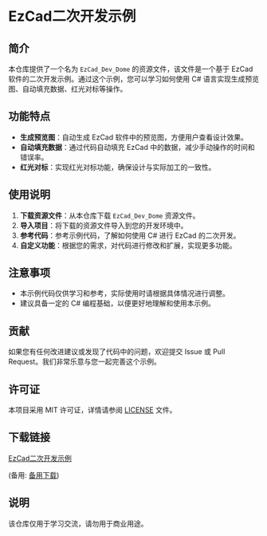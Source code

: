 # EzCad二次开发示例

## 简介

本仓库提供了一个名为 `EzCad_Dev_Dome` 的资源文件，该文件是一个基于 EzCad 软件的二次开发示例。通过这个示例，您可以学习如何使用 C# 语言实现生成预览图、自动填充数据、红光对标等操作。

## 功能特点

- **生成预览图**：自动生成 EzCad 软件中的预览图，方便用户查看设计效果。
- **自动填充数据**：通过代码自动填充 EzCad 中的数据，减少手动操作的时间和错误率。
- **红光对标**：实现红光对标功能，确保设计与实际加工的一致性。

## 使用说明

1. **下载资源文件**：从本仓库下载 `EzCad_Dev_Dome` 资源文件。
2. **导入项目**：将下载的资源文件导入到您的开发环境中。
3. **参考代码**：参考示例代码，了解如何使用 C# 进行 EzCad 的二次开发。
4. **自定义功能**：根据您的需求，对代码进行修改和扩展，实现更多功能。

## 注意事项

- 本示例代码仅供学习和参考，实际使用时请根据具体情况进行调整。
- 建议具备一定的 C# 编程基础，以便更好地理解和使用本示例。

## 贡献

如果您有任何改进建议或发现了代码中的问题，欢迎提交 Issue 或 Pull Request。我们非常乐意与您一起完善这个示例。

## 许可证

本项目采用 MIT 许可证，详情请参阅 [LICENSE](LICENSE) 文件。

## 下载链接
[EzCad二次开发示例](https://pan.quark.cn/s/10efa00019c8) 

(备用: [备用下载](https://pan.baidu.com/s/1ZFtKw5YOXZt2MFBYgrm7dw?pwd=1234))

## 说明

该仓库仅用于学习交流，请勿用于商业用途。
